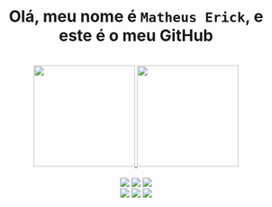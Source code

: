 <div align="center">
<h1>
Olá, meu nome é <code>Matheus Erick</code>, e este é o meu GitHub
</h1>
</div>

<br>
<div align="center">
<a href="https://github.com/obyick">
<img height="180em" src="https://github-readme-stats.vercel.app/api?username=obyick&show_icons=true&theme=darcula&include_all_commits=true&count_private=true"/>
<img height="180em" src="https://github-readme-stats.vercel.app/api/top-langs/?username=obyick&layout=compact&langs_count=7&theme=darcula"/>
</div>
</br>
 
<div align="center">
<a href="https://discord.gg/QpaADdyj" target="_blank"><img src="https://img.shields.io/badge/Discord-7289DA?style=for-the-badge&logo=discord&logoColor=white" target="_blank"></a> 
<a href="https://instagram.com/obyick" target="_blank"><img src="https://img.shields.io/badge/-Instagram-%23E4405F?style=for-the-badge&logo=instagram&logoColor=white" target="_blank"></a>
<a href="https://www.linkedin.com/in/obyick" target="_blank"><img src="https://img.shields.io/badge/-LinkedIn-%230077B5?style=for-the-badge&logo=linkedin&logoColor=white" target="_blank"></a>
</div>
<div align="center">
<a href="https://www.twitch.tv/obyick" target="_blank"><img src="https://img.shields.io/badge/Twitch-9146FF?style=for-the-badge&logo=twitch&logoColor=white" target="_blank"></a>
<a href="mailto:matheuserickbarros@gmail.com"><img src="https://img.shields.io/badge/-Gmail-%23333?style=for-the-badge&logo=gmail&logoColor=red" target="_blank"></a>
<a href="https://www.youtube.com/c/MatheusErick/" target="_blank"><img src="https://img.shields.io/badge/YouTube-FF0000?style=for-the-badge&logo=youtube&logoColor=white" target="_blank"></a>
</div>
